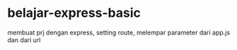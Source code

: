 # belajar-express-basic
membuat prj dengan express, setting route, melempar parameter dari app.js dan dari url
